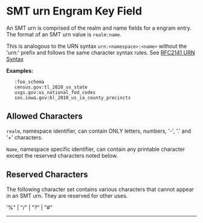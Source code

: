 # SMT urn Engram Key Field

An SMT urn is comprised of the realm and name fields for a engram entry. The format of an SMT urn value is `realm:name`.

This is analogous to the URN syntax `urn:<namespace>:<name>` without the 'urn:' prefix and follows the same character syntax rules. See [RFC2141 URN Syntax](https://datatracker.ietf.org/doc/html/rfc2141)

**Examples:**

```code
   :foo_schema
   census.gov:tl_2020_us_state
   usgs.gov:us_national_fed_codes
   sos.iowa.gov:bl_2010_us_ia_county_precincts
```

## Allowed Characters

  `realm`, namespace identifier, can contain ONLY letters, numbers, '-', '.' and '+' characters.

  `Name`, namespace specific identifier, can contain any printable character except the reserved characters noted below.

## Reserved Characters

   The following character set contains various characters that cannot appear in an SMT urn. They are reserved
   for other uses.

   '%" | "/" | "?" | "#"

---
